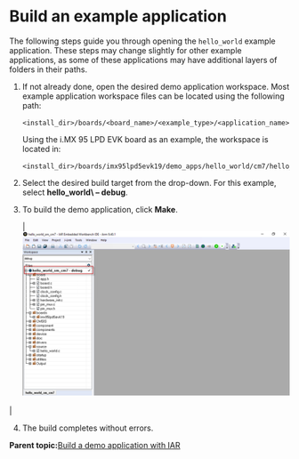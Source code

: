 # Build an example application

The following steps guide you through opening the `hello_world` example application. These steps may change slightly for other example applications, as some of these applications may have additional layers of folders in their paths.

1.  If not already done, open the desired demo application workspace. Most example application workspace files can be located using the following path:

    ```
    <install_dir>/boards/<board_name>/<example_type>/<application_name>/iar
    ```

    Using the i.MX 95 LPD EVK board as an example, the workspace is located in:

    ```
    <install_dir>/boards/imx95lpd5evk19/demo_apps/hello_world/cm7/hello_world_cm7.eww
    ```

2.  Select the desired build target from the drop-down. For this example, select **hello\_world\ – debug**.

3.  To build the demo application, click **Make**.

    |![](../images/demo_build_target_selection_8mm.bmp "Demo build target selection")

|

4.  The build completes without errors.

**Parent topic:**[Build a demo application with IAR](../topics/run_a_flash_target_demo_by_uuu.md)

